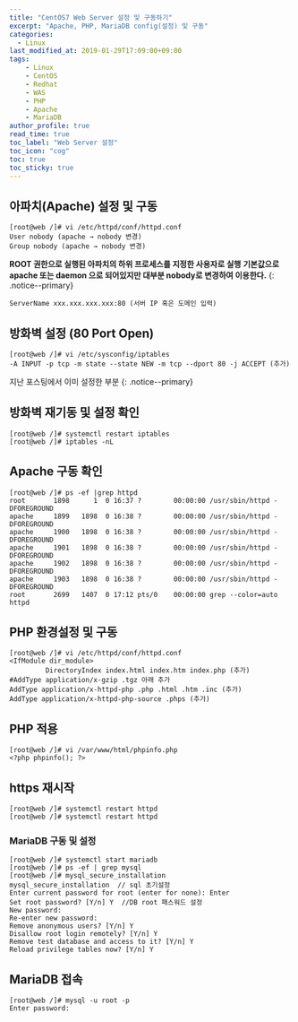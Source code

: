 ```yaml
---
title: "CentOS7 Web Server 설정 및 구동하기"
excerpt: "Apache, PHP, MariaDB config(설정) 및 구동"
categories: 
  - Linux
last_modified_at: 2019-01-29T17:09:00+09:00
tags: 
    - Linux
    - CentOS
    - Redhat
    - WAS
    - PHP
    - Apache
    - MariaDB
author_profile: true
read_time: true
toc_label: "Web Server 설정" 
toc_icon: "cog" 
toc: true
toc_sticky: true
---
```


## 아파치(Apache) 설정 및 구동
```
[root@web /]# vi /etc/httpd/conf/httpd.conf
User nobody (apache → nobody 변경)
Group nobody (apache → nobody 변경)
```
**ROOT 권한으로 실행된 아파치의 하위 프로세스를 지정한 사용자로 실행** 
**기본값으로 apache 또는 daemon 으로 되어있지만 대부분 nobody로 변경하여 이용한다.**
{: .notice--primary}
```
ServerName xxx.xxx.xxx.xxx:80 (서버 IP 혹은 도메인 입력)
```


## 방화벽 설정 (80 Port Open)
```
[root@web /]# vi /etc/sysconfig/iptables
-A INPUT -p tcp -m state --state NEW -m tcp --dport 80 -j ACCEPT (추가)
```
지난 포스팅에서 이미 설정한 부분
{: .notice--primary}


## 방화벽 재기동 및 설정 확인
```
[root@web /]# systemctl restart iptables
[root@web /]# iptables -nL
```


## Apache 구동 확인
```
[root@web /]# ps -ef |grep httpd
root       1898      1  0 16:37 ?        00:00:00 /usr/sbin/httpd -DFOREGROUND
apache     1899   1898  0 16:38 ?        00:00:00 /usr/sbin/httpd -DFOREGROUND
apache     1900   1898  0 16:38 ?        00:00:00 /usr/sbin/httpd -DFOREGROUND
apache     1901   1898  0 16:38 ?        00:00:00 /usr/sbin/httpd -DFOREGROUND
apache     1902   1898  0 16:38 ?        00:00:00 /usr/sbin/httpd -DFOREGROUND
apache     1903   1898  0 16:38 ?        00:00:00 /usr/sbin/httpd -DFOREGROUND
root       2699   1407  0 17:12 pts/0    00:00:00 grep --color=auto httpd
```


## PHP 환경설정 및 구동
```
[root@web /]# vi /etc/httpd/conf/httpd.conf
<IfModule dir_module>
         DirectoryIndex index.html index.htm index.php (추가)
#AddType application/x-gzip .tgz 아래 추가
AddType application/x-httpd-php .php .html .htm .inc (추가)
AddType application/x-httpd-php-source .phps (추가)
```


## PHP 적용
```
[root@web /]# vi /var/www/html/phpinfo.php
<?php phpinfo(); ?>
```

## https 재시작
```
[root@web /]# systemctl restart httpd
[root@web /]# systemctl restart httpd
```

### MariaDB 구동 및 설정
```
[root@web /]# systemctl start mariadb
[root@web /]# ps -ef | grep mysql
[root@web /]# mysql_secure_installation
mysql_secure_installation  // sql 초기설정
Enter current password for root (enter for none): Enter
Set root password? [Y/n] Y  //DB root 패스워드 설정
New password:  
Re-enter new password:  
Remove anonymous users? [Y/n] Y   
Disallow root login remotely? [Y/n] Y
Remove test database and access to it? [Y/n] Y 
Reload privilege tables now? [Y/n] Y 
```

## MariaDB 접속
```
[root@web /]# mysql -u root -p
Enter password:
```






